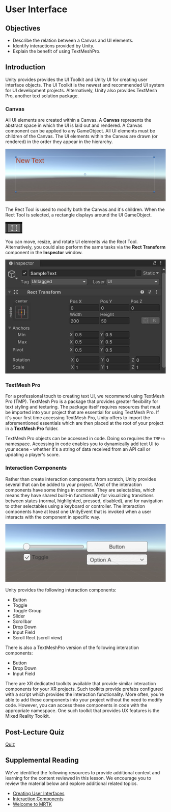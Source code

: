 # User Interface

## Objectives

- Describe the relation between a Canvas and UI elements.
- Identify interactions provided by Unity.
- Explain the benefit of using TextMeshPro.

## Introduction

Unity provides provides the UI Toolkit and Unity UI for creating user interface objects. The UI Toolkit is the newest and recommended UI system for UI development projects. Alternatively, Unity also provides TextMesh Pro, another text solution package.

### Canvas

All UI elements are created within a Canvas. A **Canvas** represents the abstract space in which the UI is laid out and rendered. A Canvas component can be applied to any GameObject. All UI elements must be children of the Canvas. The UI elements within the Canvas are drawn (or rendered) in the order they appear in the hierarchy.

![Screenshot of a Canvas game object.](../../images/canvas.jpg)

The Rect Tool is used to modify both the Canvas and it's children. When the Rect Tool is selected, a rectangle displays around the UI GameObject.

![Screenshot of the Rect tool.](../../images/rect-tool.jpg)

You can move, resize, and rotate UI elements via the Rect Tool. Alternatively, you could also perform the same tasks via the **Rect Transform** component in the **Inspector** window.

![Screenshot of the Rect transform properties in the Inspector window.](../../images/rect-properties.jpg)

### TextMesh Pro

For a professional touch to creating text UI, we recommend using TextMesh Pro (TMP). TextMesh Pro is a package that provides greater flexibility for text styling and texturing. The package itself requires resources that must be imported into your project that are essential for using TextMesh Pro. If it's your first time accessing TextMesh Pro, Unity offers to import the aforementioned essentials which are then placed at the root of your project in a **TextMesh Pro** folder.

TextMesh Pro objects can be accessed in code. Doing so requires the `TMPro` namespace. Accessing in code enables you to dynamically add text UI to your scene - whether it's a string of data received from an API call or updating a player's score.

### Interaction Components

Rather than create interaction components from scratch, Unity provides several that can be added to your project. Most of the interaction components have some things in common. They are selectables, which means they have shared built-in functionality for visualizing transitions between states (normal, highlighted, pressed, disabled), and for navigation to other selectables using a keyboard or controller. The interaction components have at least one UnityEvent that is invoked when a user interacts with the component in specific way.

![Screenshot of Unity u i which includes a slider, button, toggle, and drop down.](../../images/unity-ui.jpg)

Unity provides the following interaction components:

- Button
- Toggle
- Toggle Group
- Slider
- Scrollbar
- Drop Down
- Input Field
- Scroll Rect (scroll view)

There is also a TextMeshPro version of the following interaction components:  

- Button
- Drop Down
- Input Field

There are XR dedicated toolkits available that provide similar interaction components for your XR projects. Such toolkits provide prefabs configured with a script which provides the interaction functionality. More often, you're able to add these components into your project without the need to modify code. However, you can access these components in code with the appropriate namespace. One such toolkit that provides UX features is the Mixed Reality Toolkit.

## Post-Lecture Quiz

[Quiz](https://ashy-plant-023e6671e.1.azurestaticapps.net/quiz/23)

## Supplemental Reading

We've identified the following resources to provide additional context and learning for the content reviewed in this lesson. We encourage you to review the material below and explore additional related topics.

- [Creating User Interfaces](https://docs.unity3d.com/Manual/UIToolkits.html)
- [Interaction Components](https://docs.unity3d.com/Packages/com.unity.ugui@1.0/manual/UIInteractionComponents.html)
- [Welcome to MRTK](https://docs.microsoft.com/windows/mixed-reality/mrtk-unity/?view=mrtkunity-2021-05)
